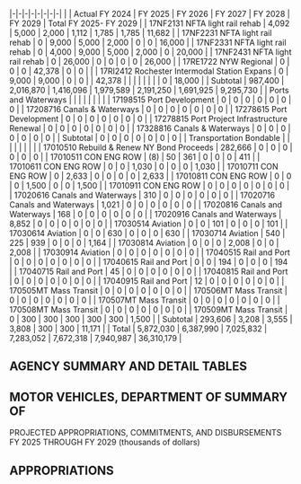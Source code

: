 |-|-|-|-|-|-|-|-|
| | Actual FY 2024 | FY 2025 | FY 2026 | FY 2027 | FY 2028 | FY 2029 | Total FY 2025- FY 2029 |
| 17NF2131 NFTA light rail rehab | 4,092 | 5,000 | 2,000 | 1,112 | 1,785 | 1,785 | 11,682 |
| 17NF2231 NFTA light rail rehab | 0 | 9,000 | 5,000 | 2,000 | 0 | 0 | 16,000 |
| 17NF2331 NFTA light rail rehab | 0 | 4,000 | 9,000 | 5,000 | 2,000 | 0 | 20,000 |
| 17NF2431 NFTA light rail rehab | 0 | 26,000 | 0 | 0 | 0 | 0 | 26,000 |
| 17RE1722 NYW Regional | 0 | 0 | 0 | 42,378 | 0 | 0 | |
| 17RI2412 Rochester Intermodal Station Expans | 0 | 9,000 | 9,000 | 0 | 0 | | 42,378 |
| | | | | | | 0 | 18,000 |
| Subtotal | 987,400 | 2,016,870 | 1,416,096 | 1,979,589 | 2,191,250 | 1,691,925 | 9,295,730 |
| Ports and Waterways | | | | | | | |
| 17198515 Port Development | 0 | 0 | 0 | 0 | 0 | 0 | 0 |
| 17208716 Canals & Waterways | 0 | 0 | 0 | 0 | 0 | 0 | 0 |
| 17278615 Port Development | 0 | 0 | 0 | 0 | 0 | 0 | 0 |
| 17278815 Port Project Infrastructure Renewal | 0 | 0 | 0 | 0 | 0 | 0 | 0 |
| 17328816 Canals & Waterways | 0 | 0 | 0 | 0 | 0 | 0 | 0 |
| Subtotal | 0 | 0 | 0 | 0 | 0 | 0 | 0 |
| Transportation Bondable | | | | | | | |
| 17010510 Rebuild & Renew NY Bond Proceeds | 282,666 | 0 | 0 | 0 | 0 | 0 | 0 |
| 17010511 CON ENG ROW | (8) | 50 | 361 | 0 | 0 | 0 | 411 |
| 17010611 CON ENG ROW | 0 | 0 | 1,030 | 0 | 0 | 0 | 1,030 |
| 17010711 CON ENG ROW | 0 | 2,633 | 0 | 0 | 0 | 0 | 2,633 |
| 17010811 CON ENG ROW | 0 | 0 | 0 | 1,500 | 0 | 0 | 1,500 |
| 17010911 CON ENG ROW | 0 | 0 | 0 | 0 | 0 | 0 | 0 |
| 17020616 Canals and Waterways | 310 | 0 | 0 | 0 | 0 | 0 | 0 |
| 17020716 Canals and Waterways | 1,021 | 0 | 0 | 0 | 0 | 0 | 0 |
| 17020816 Canals and Waterways | 168 | 0 | 0 | 0 | 0 | 0 | 0 |
| 17020916 Canals and Waterways | 8,852 | 0 | 0 | 0 | 0 | 0 | 0 |
| 17030514 Aviation | 0 | 0 | 101 | 0 | 0 | 0 | 101 |
| 17030614 Aviation | 0 | 0 | 630 | 0 | 0 | 0 | 630 |
| 17030714 Aviation | 540 | 225 | 939 | 0 | 0 | 0 | 1,164 |
| 17030814 Aviation | 0 | 0 | 0 | 2,008 | 0 | 0 | 2,008 |
| 17030914 Aviation | 0 | 0 | 0 | 0 | 0 | 0 | 0 |
| 17040515 Rail and Port | 0 | 0 | 0 | 0 | 0 | 0 | 0 |
| 17040615 Rail and Port | 0 | 0 | 194 | 0 | 0 | 0 | 194 |
| 17040715 Rail and Port | 45 | 0 | 0 | 0 | 0 | 0 | 0 |
| 17040815 Rail and Port | 0 | 0 | 0 | 0 | 0 | 0 | 0 |
| 17040915 Rail and Port | 12 | 0 | 0 | 0 | 0 | 0 | 0 |
| 170505MT Mass Transit | 0 | 0 | 0 | 0 | 0 | 0 | 0 |
| 170506MT Mass Transit | 0 | 0 | 0 | 0 | 0 | 0 | 0 |
| 170507MT Mass Transit | 0 | 0 | 0 | 0 | 0 | 0 | 0 |
| 170508MT Mass Transit | 0 | 0 | 0 | 0 | 0 | 0 | 0 |
| 170509MT Mass Transit | 0 | 300 | 300 | 300 | 300 | 300 | 1,500 |
| Subtotal | 293,606 | 3,208 | 3,555 | 3,808 | 300 | 300 | 11,171 |
| Total | 5,872,030 | 6,387,990 | 7,025,832 | 7,283,052 | 7,672,318 | 7,940,987 | 36,310,179 |

## **AGENCY SUMMARY AND DETAIL TABLES**

## **MOTOR VEHICLES, DEPARTMENT OF SUMMARY OF**

PROJECTED APPROPRIATIONS, COMMITMENTS, AND DISBURSEMENTS FY 2025 THROUGH FY 2029 (thousands of dollars)

## **APPROPRIATIONS**